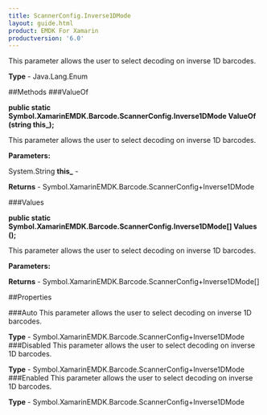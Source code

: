 ```yaml
---
title: ScannerConfig.Inverse1DMode
layout: guide.html
product: EMDK For Xamarin 
productversion: '6.0' 
---
```

This parameter allows the user to select decoding on inverse 1D barcodes.

**Type** - Java.Lang.Enum

##Methods
###ValueOf

**public static Symbol.XamarinEMDK.Barcode.ScannerConfig.Inverse1DMode ValueOf (string this_);**

This parameter allows the user to select decoding on inverse 1D barcodes.

**Parameters:**

System.String **this_**  - 
        

**Returns** - Symbol.XamarinEMDK.Barcode.ScannerConfig+Inverse1DMode

###Values

**public static Symbol.XamarinEMDK.Barcode.ScannerConfig.Inverse1DMode[] Values ();**

This parameter allows the user to select decoding on inverse 1D barcodes.

**Parameters:**

**Returns** - Symbol.XamarinEMDK.Barcode.ScannerConfig+Inverse1DMode[]

##Properties

###Auto
This parameter allows the user to select decoding on inverse 1D barcodes.

**Type** - Symbol.XamarinEMDK.Barcode.ScannerConfig+Inverse1DMode
###Disabled
This parameter allows the user to select decoding on inverse 1D barcodes.

**Type** - Symbol.XamarinEMDK.Barcode.ScannerConfig+Inverse1DMode
###Enabled
This parameter allows the user to select decoding on inverse 1D barcodes.

**Type** - Symbol.XamarinEMDK.Barcode.ScannerConfig+Inverse1DMode
